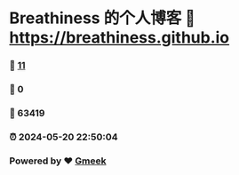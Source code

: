# Breathiness 的个人博客 :link: https://breathiness.github.io 
### :page_facing_up: [11](https://breathiness.github.io/tag.html) 
### :speech_balloon: 0 
### :hibiscus: 63419 
### :alarm_clock: 2024-05-20 22:50:04 
### Powered by :heart: [Gmeek](https://github.com/Meekdai/Gmeek)
